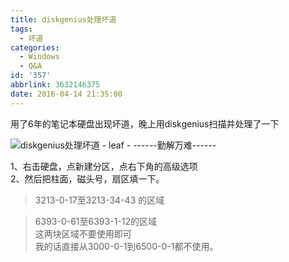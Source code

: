 ```yaml
---
title: diskgenius处理坏道
tags:
  - 坏道
categories:
  - Windows
  - Q&A
id: '357'
abbrlink: 3632146375
date: 2016-04-14 21:35:00
---
```


用了6年的笔记本硬盘出现坏道，晚上用diskgenius扫描并处理了一下  

![diskgenius处理坏道 - leaf - ------勤解万难------](http://img0.ph.126.net/XNWZBY37ncREZ3b4hkcS_A==/200691658495968771.png "diskgenius处理坏道 - leaf - ------勤解万难------")  
  
1、右击硬盘，点新建分区，点右下角的高级选项  
2、然后把柱面，磁头号，扇区填一下。  

> 3213-0-17至3213-34-43 的区域  

> 6393-0-61至6393-1-12的区域  
> 这两块区域不要使用即可  
> 我的话直接从3000-0-1到6500-0-1都不使用。